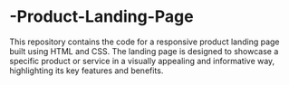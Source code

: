 # -Product-Landing-Page
This repository contains the code for a responsive product landing page built using HTML and CSS. The landing page is designed to showcase a specific product or service in a visually appealing and informative way, highlighting its key features and benefits.
